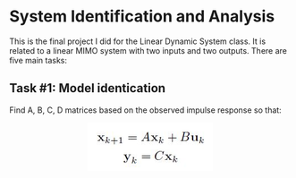# System Identification and Analysis

This is the final project I did for the Linear Dynamic System class. It is related to 
a linear MIMO system with two inputs and two outputs. There are five main tasks:

## Task #1: Model identication
Find A, B, C, D matrices based on the observed impulse response so that:

<p align="center">
<img style="float: center;" src="Figures/Eq1.jpg">
<p>